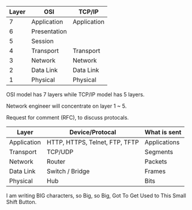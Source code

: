 | Layer | OSI          | TCP/IP      |
| ----- | ------------ | ----------- |
| 7     | Application  | Application |
| 6     | Presentation |             |
| 5     | Session      |             |
| 4     | Transport    | Transport   |
| 3     | Network      | Network     |
| 2     | Data Link    | Data Link   |
| 1     | Physical     | Physical    |

OSI model has 7 layers while TCP/IP model has 5 layers.

Network engineer will concentrate on layer 1 ~ 5.

Request for comment (RFC), to discuss protocals.

| Layer       | Device/Protocal                | What is sent |
| ----------- | ------------------------------ | ------------ |
| Application | HTTP, HTTPS, Telnet, FTP, TFTP | Applications |
| Transport   | TCP/UDP                        | Segments     |
| Network     | Router                         | Packets      |
| Data Link   | Switch / Bridge                | Frames       |
| Physical    | Hub                            | Bits         |

I am writing BIG characters, so Big, so Big, Got To Get Used to This Small Shift Button.


